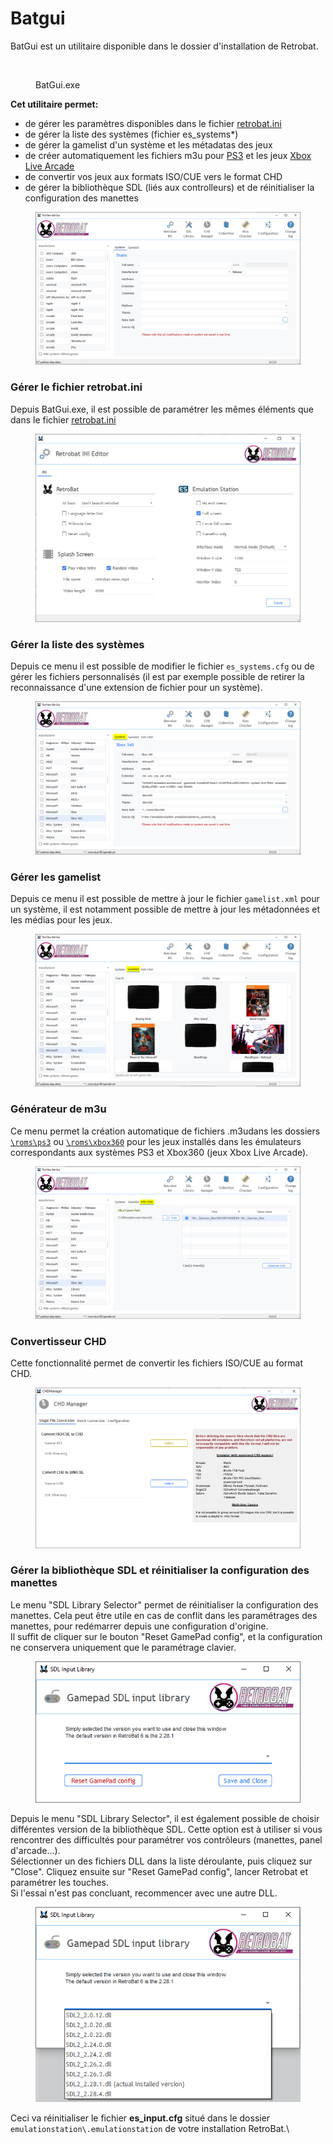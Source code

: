 # Batgui

BatGui est un utilitaire disponible dans le dossier d'installation de Retrobat.

<div align="left">

<figure><img src="https://i.imgur.com/NRJN9Ju.png" alt=""><figcaption><p>BatGui.exe</p></figcaption></figure>

</div>

**Cet utilitaire permet:**

* de gérer les paramètres disponibles dans le fichier [retrobat.ini](retrobat.ini.md)
* de gérer la liste des systèmes (fichier es\_systems\*)
* de gérer la gamelist d'un système et les métadatas des jeux
* de créer automatiquement les fichiers m3u pour [PS3](../systemes-and-emulateurs/supported-game-systems/consoles-de-jeu/sony/playstation-3.md#ajouter-les-jeux) et les jeux [Xbox Live Arcade](../systemes-and-emulateurs/supported-game-systems/consoles-de-jeu/microsoft-consoles-de-jeu/xbox-360.md#ajout-dun-jeu-xbla-xbox-live-arcade)
* de convertir vos jeux aux formats ISO/CUE vers le format CHD
* de gérer la bibliothèque SDL (liés aux controlleurs) et de réinitialiser la configuration des manettes

<div align="left">

<figure><img src="../.gitbook/assets/2024-02-18_08h02_01.png" alt=""><figcaption></figcaption></figure>

</div>

### Gérer le fichier retrobat.ini

Depuis BatGui.exe, il est possible de paramétrer les mêmes éléments que dans le fichier [retrobat.ini](retrobat.ini.md)

<div align="left">

<figure><img src="../.gitbook/assets/2024-02-18_08h06_55.png" alt=""><figcaption></figcaption></figure>

</div>

### Gérer la liste des systèmes

Depuis ce menu il est possible de modifier le fichier `es_systems.cfg` ou de gérer les fichiers personnalisés (il est par exemple possible de retirer la reconnaissance d'une extension de fichier pour un système).

<div align="left">

<figure><img src="../.gitbook/assets/2024-02-18_08h09_57.png" alt=""><figcaption></figcaption></figure>

</div>

### Gérer les gamelist

Depuis ce menu il est possible de mettre à jour le fichier `gamelist.xml` pour un système, il est notamment possible de mettre à jour les métadonnées et les médias pour les jeux.

<div align="left">

<figure><img src="../.gitbook/assets/2024-02-18_08h11_39.png" alt=""><figcaption></figcaption></figure>

</div>

### Générateur de m3u

Ce menu permet la création automatique de fichiers .m3udans les dossiers [`\roms\ps3`](../systemes-and-emulateurs/supported-game-systems/consoles-de-jeu/sony/playstation-3.md#adding-ps3-games) ou [`\roms\xbox360`](../systemes-and-emulateurs/supported-game-systems/consoles-de-jeu/microsoft-consoles-de-jeu/xbox-360.md#adding-xbla-xbox-live-arcade-games) pour les jeux installés dans les émulateurs correspondants aux systèmes PS3 et Xbox360 (jeux Xbox Live Arcade).

<div align="left">

<figure><img src="../.gitbook/assets/2024-02-18_08h20_00.png" alt=""><figcaption></figcaption></figure>

</div>

### Convertisseur CHD

Cette fonctionnalité permet de convertir les fichiers ISO/CUE au format CHD.

<div align="left">

<figure><img src="../.gitbook/assets/2024-02-18_08h24_48.png" alt=""><figcaption></figcaption></figure>

</div>

### Gérer la bibliothèque SDL et réinitialiser la configuration des manettes

Le menu "SDL Library Selector" permet de réinitialiser la configuration des manettes. Cela peut être utile en cas de conflit dans les paramétrages des manettes, pour redémarrer depuis une configuration d'origine.\
Il suffit de cliquer sur le bouton "Reset GamePad config", et la configuration ne conservera uniquement que le paramétrage clavier.

<div align="left">

<figure><img src="../.gitbook/assets/2024-02-18_08h25_29.png" alt=""><figcaption></figcaption></figure>

</div>

Depuis le menu "SDL Library Selector", il est également possible de choisir différentes version de la bibliothèque SDL. Cette option est à utiliser si vous rencontrer des difficultés pour paramétrer vos contrôleurs (manettes, panel d'arcade...).\
Sélectionner un des fichiers DLL dans la liste déroulante, puis cliquez sur "Close". Cliquez ensuite sur "Reset GamePad config", lancer Retrobat et paramétrer les touches.\
Si l'essai n'est pas concluant, recommencer avec une autre DLL. &#x20;

<div align="left">

<figure><img src="../.gitbook/assets/2024-02-18_08h26_14.png" alt=""><figcaption></figcaption></figure>

</div>

Ceci va réinitialiser le fichier **es\_input.cfg** situé dans le dossier `emulationstation\.emulationstation` de votre installation RetroBat.\

